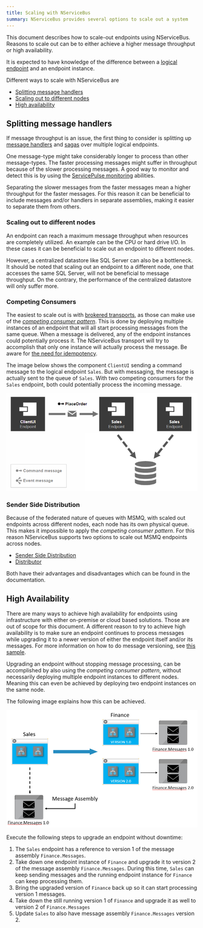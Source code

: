 ```yaml
---
title: Scaling with NServiceBus
summary: NServiceBus provides several options to scale out a system
---
```


This document describes how to scale-out endpoints using NServiceBus. Reasons to scale out can be to either achieve a higher message throughput or high availability.

It is expected to have knowledge of the difference between a [logical endpoint](/nservicebus/endpoints/) and an endpoint instance.

Different ways to scale with NServiceBus are

- [Splitting message handlers](#splitting-message-handlers)
- [Scaling out to different nodes](#scaling-out-to-different-nodes)
- [High availability](#high-availability)

## Splitting message handlers

If message throughput is an issue, the first thing to consider is splitting up [message handlers](/nservicebus/handlers/) and [sagas](/nservicebus/sagas/) over multiple logical endpoints.

One message-type might take considerably longer to process than other message-types. The faster processing messages might suffer in throughput because of the slower processing messages. A good way to monitor and detect this is by using the [ServicePulse monitoring](/monitoring/metrics/in-servicepulse) abilities.

Separating the slower messages from the faster messages mean a higher throughput for the faster messages. For this reason it can be beneficial to include messages and/or handlers in separate assemblies, making it easier to separate them from others.

### Scaling out to different nodes

An endpoint can reach a maximum message throughput when resources are completely utilized. An example can be the CPU or hard drive I/O. In these cases it can be beneficial to scale out an endpoint to different nodes.

However, a centralized datastore like SQL Server can also be a bottleneck. It should be noted that scaling out an endpoint to a different node, one that accesses the same SQL Server, will not be beneficial to message throughput. On the contrary, the performance of the centralized datastore will only suffer more.

### Competing Consumers

The easiest to scale out is with [brokered transports](/transports/types#broker-transports), as those can make use of the *[competing consumer pattern](https://www.enterpriseintegrationpatterns.com/patterns/messaging/CompetingConsumers.html)*. This is done by deploying multiple instances of an endpoint that will all start processing messages from the same queue. When a message is delivered, any of the endpoint instances could potentially process it. The NServiceBus transport will try to accomplish that only one instance will actually process the message. Be aware for [the need for idempotency](/nservicebus/azure/ways-to-live-without-transactions#the-need-for-idempotency).

The image below shows the component `ClientUI` sending a command message to the logical endpoint `Sales`. But with messaging, the message is actually sent to the queue of `Sales`. With two competing consumers for the `Sales` endpoint, both could potentially process the incoming message.

![competing-consumer](competing-consumer.png)

### Sender Side Distribution

Because of the federated nature of queues with MSMQ, with scaled out endpoints across different nodes, each node has its own physical queue. This makes it impossible to apply the *competing consumer pattern*. For this reason NServiceBus supports two options to scale out MSMQ endpoints across nodes.

- [Sender Side Distribution](/transports/msmq/sender-side-distribution.md)
- [Distributor](/transports/msmq/distributor)

Both have their advantages and disadvantages which can be found in the documentation.

## High Availability

There are many ways to achieve high availability for endpoints using infrastructure with either on-premise or cloud based solutions. Those are out of scope for this document. A different reason to try to achieve high availability is to make sure an endpoint continues to process messages while upgrading it to a newer version of either the endpoint itself and/or its messages. For more information on how to do message versioning, see [this sample](/samples/versioning/).

Upgrading an endpoint without stopping message processing, can be accomplished by also using the *competing consumer pattern*, without necessarily deploying multiple endpoint instances to different nodes. Meaning this can even be achieved by deploying two endpoint instances on the same node.

The following image explains how this can be achieved.

![upgrading-endpoint-instance](upgrading-endpoint-instance.jpg)

Execute the following steps to upgrade an endpoint without downtime:

1. The `Sales` endpoint has a reference to version 1 of the message assembly `Finance.Messages`.
2. Take down one endpoint instance of `Finance` and upgrade it to version 2 of the message assembly `Finance.Messages`. During this time, `Sales` can keep sending messages and the running endpoint instance for `Finance` can keep processing them.
3. Bring the upgraded version of `Finance` back up so it can start processing version 1 messages.
4. Take down the still running version 1 of `Finance` and upgrade it as well to version 2 of `Finance.Messages`
5. Update `Sales` to also have message assembly `Finance.Messages` version 2.
